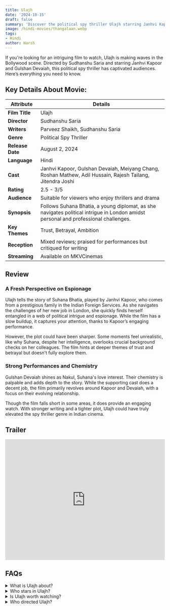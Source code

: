 ```yaml
---
title: Ulajh
date: '2024-10-15'
draft: false
summary: 'Discover the political spy thriller Ulajh starring Janhvi Kapoor. Read our review online on MKVCinemas'
image: /hindi-movies/thangalaan.webp
tags:
- Hindi
author: Harsh
---
```


If you're looking for an intriguing film to watch, Ulajh is making waves in the Bollywood scene. Directed by Sudhanshu Saria and starring Janhvi Kapoor and Gulshan Devaiah, this political spy thriller has captivated audiences. Here’s everything you need to know.

## Key Details About Movie:

| **Attribute**       | **Details**                                           |
|---------------------|-------------------------------------------------------|
| **Film Title**      | Ulajh                                                 |
| **Director**        | Sudhanshu Saria                                      |
| **Writers**         | Parveez Shaikh, Sudhanshu Saria                      |
| **Genre**           | Political Spy Thriller                                |
| **Release Date**    | August 2, 2024                                       |
| **Language**        | Hindi                                                 |
| **Cast**            | Janhvi Kapoor, Gulshan Devaiah, Meiyang Chang, Roshan Mathew, Adil Hussain, Rajesh Tailang, Jitendra Joshi |
| **Rating**          | 2.5 - 3/5                                           |
| **Audience**        | Suitable for viewers who enjoy thrillers and drama   |
| **Synopsis**        | Follows Suhana Bhatia, a young diplomat, as she navigates political intrigue in London amidst personal and professional challenges. |
| **Key Themes**      | Trust, Betrayal, Ambition                             |
| **Reception**       | Mixed reviews; praised for performances but critiqued for writing |
| **Streaming**       | Available on MKVCinemas                              |

## Review

### A Fresh Perspective on Espionage
Ulajh tells the story of Suhana Bhatia, played by Janhvi Kapoor, who comes from a prestigious family in the Indian Foreign Services. As she navigates the challenges of her new job in London, she quickly finds herself entangled in a web of political intrigue and espionage. While the film has a slow buildup, it captures your attention, thanks to Kapoor’s engaging performance.

However, the plot could have been sharper. Some moments feel unrealistic, like why Suhana, despite her intelligence, overlooks crucial background checks on her colleagues. The film hints at deeper themes of trust and betrayal but doesn't fully explore them.

### Strong Performances and Chemistry
Gulshan Devaiah shines as Nakul, Suhana's love interest. Their chemistry is palpable and adds depth to the story. While the supporting cast does a decent job, the film primarily revolves around Kapoor and Devaiah, with a focus on their evolving relationship.

Though the film falls short in some areas, it does provide an engaging watch. With stronger writing and a tighter plot, Ulajh could have truly elevated the spy thriller genre in Indian cinema.

## Trailer

<iframe width="100%" height="380" src="https://www.youtube.com/embed/Tk1EQD7vGiY?si=a-chNu7_3g5U0rk-" frameborder="0"
  allow="accelerometer; autoplay; clipboard-write; encrypted-media; gyroscope; picture-in-picture; web-share"
  referrerpolicy="strict-origin-when-cross-origin" allowfullscreen></iframe>

## FAQs

<details>
  <summary>What is Ulajh about?</summary>
  <p>Ulajh follows Suhana Bhatia, a young diplomat, as she navigates political intrigue in London.</p>
</details>

<details>
  <summary>Who stars in Ulajh?</summary>
  <p>The film features Janhvi Kapoor and Gulshan Devaiah in leading roles.</p>
</details>

<details>
  <summary>Is Ulajh worth watching?</summary>
  <p>While it has its flaws, the film offers an engaging experience and solid performances.</p>
</details>

<details>
  <summary>Who directed Ulajh?</summary>
  <p>The film is directed by Sudhanshu Saria.</p>
</details>

